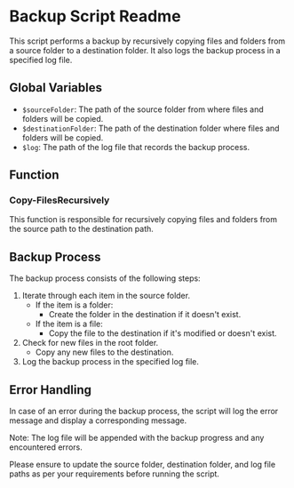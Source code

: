 # Backup Script Readme

This script performs a backup by recursively copying files and folders from a source folder to a destination folder. It also logs the backup process in a specified log file.

## Global Variables

- `$sourceFolder`: The path of the source folder from where files and folders will be copied.
- `$destinationFolder`: The path of the destination folder where files and folders will be copied.
- `$log`: The path of the log file that records the backup process.

## Function

### Copy-FilesRecursively

This function is responsible for recursively copying files and folders from the source path to the destination path.

## Backup Process

The backup process consists of the following steps:

1. Iterate through each item in the source folder.
   - If the item is a folder:
     - Create the folder in the destination if it doesn't exist.
   - If the item is a file:
     - Copy the file to the destination if it's modified or doesn't exist.
2. Check for new files in the root folder.
   - Copy any new files to the destination.
3. Log the backup process in the specified log file.

## Error Handling

In case of an error during the backup process, the script will log the error message and display a corresponding message.

Note: The log file will be appended with the backup progress and any encountered errors.

Please ensure to update the source folder, destination folder, and log file paths as per your requirements before running the script.